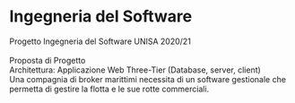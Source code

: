 # Ingegneria del Software
Progetto Ingegneria del Software UNISA 2020/21<br/><br/>
Proposta di Progetto<br/>
Architettura: Applicazione Web Three-Tier (Database, server, client)<br/>
Una compagnia di broker marittimi necessita di un software gestionale che permetta di gestire la flotta e le sue rotte commerciali.<br/>
<br/>
